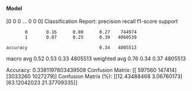 #### Model
[0 0 0 ... 0 0 0]
Classification Report:
              precision    recall  f1-score   support

           0       0.16      0.80      0.27    744974
           1       0.87      0.25      0.39   4060539

    accuracy                           0.34   4805513
   macro avg       0.52      0.53      0.33   4805513
weighted avg       0.76      0.34      0.37   4805513

Accuracy: 0.3381197803439508
Confusion Matrix:
[[ 597560  147414]
 [3033260 1027279]]
Confusion Matrix (%):
[[12.43488468  3.06760173]
 [63.12042023 21.37709335]]
